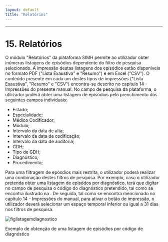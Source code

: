 ```yaml
---
layout: default
title: "Relatórios"
---
```



---
<div id="relatorios"></div>

# 15. Relatórios

O módulo "Relatórios" da plataforma SIMH permite ao utilizador obter inúmeras listagens de episódios dependente do filtro de pesquisa selecionado. A impressão destas listagens dos episódios estão disponíveis no formato PDF ("Lista Exaustiva" e "Resumo") e em Excel ("CSV"). O conteúdo presente em cada um destes tipos de impressões ("Lista Exaustiva", "Resumo" e "CSV") encontra-se descrito no capítulo 14 - Impressões do presente manual.
No campo de pesquisa da plataforma, o utilizador poderá obter uma listagem de episódios pelo prenchimento dos seguintes campos individuais: 

* Estado;
* Especialidade;
* Médico Codificador; 
* Módulo;
* Intervalo da data de alta;
* Intervalo da data de codificação; 
* Intervalo da data de auditoria;
* GDH;
* Tipo de GDH; 
* Diagnóstico;
* Procedimento;


Para uma filtragem de epósdios mais restrita, o utilizador poderá realizar uma combinação destes filtros de pesquisa. Por exemplo, caso o utilizador pretenda obter uma listagem de episódos por diagnóstico, terá que digitar no campo de pesquisa o código do diagnóstico pretendido, tal como se encontra ilustrado na [](#figlistagemdiagnostico). De seguida, tal como se encontra mencionado no capítulo 14 - Impressões do manual, para ativar o botão de impressão, o utilizador deverá selecionar um espaço temporal inferior ou igual a 31 dias nos filtros de pesquisa. 

![figlistagemdiagnostico](img/listagemdiagnostico.png) 

<p class="caption" id="figAcessoImprimir">Exemplo de obtenção de uma listagem de episódios por código de diagnóstico</p>





